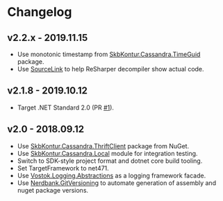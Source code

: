 # Changelog

## v2.2.x - 2019.11.15
- Use monotonic timestamp from [SkbKontur.Cassandra.TimeGuid](https://github.com/skbkontur/cassandra-time-guid) package.
- Use [SourceLink](https://github.com/dotnet/sourcelink) to help ReSharper decompiler show actual code.

## v2.1.8 - 2019.10.12
- Target .NET Standard 2.0 (PR [#1](https://github.com/skbkontur/cassandra-distributed-lock/pull/1)).

## v2.0 - 2018.09.12
- Use [SkbKontur.Cassandra.ThriftClient](https://github.com/skbkontur/cassandra-thrift-client) package from NuGet.
- Use [SkbKontur.Cassandra.Local](https://github.com/skbkontur/cassandra-local) module for integration testing.
- Switch to SDK-style project format and dotnet core build tooling.
- Set TargetFramework to net471.
- Use [Vostok.Logging.Abstractions](https://github.com/vostok/logging.abstractions) as a logging framework facade.
- Use [Nerdbank.GitVersioning](https://github.com/AArnott/Nerdbank.GitVersioning) to automate generation of assembly 
  and nuget package versions.
